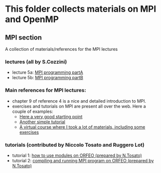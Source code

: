  # This folder collects materials on MPI and OpenMP

 ## MPI section 

A collection of materials/references for the MPI lectures 


### lectures (all by S.Cozzini)
 
 - lecture 5a: [MPI programming partA ](lecture05-MPI-Programming-A.pdf)
 - lecture 5b: [MPI programming partB ](lecture05-MPI-Programming-B.pdf)


### Main references for MPI lectures: 

 - chapter 9 of reference 4 is a nice and detailed introduction to MPI. 
 - exercises and tutorials on  MPI are present all over the web. Here a couple of examples:
    - [Here a very good starting point](https://www.mcs.anl.gov/research/projects/mpi/tutorial/index.html)
    - [Another simple tutorial](https://mpitutorial.com/tutorials/) 
    - [A virtual course where I took a lot of materials, including some exercises](https://cvw.cac.cornell.edu/MPIP2P/)
 
### tutorials  (contributed by Niccolo Tosato and Ruggero Lot)
  - tutorial 1: [how to use modules on ORFEO (prepared by N.Tosato)](tutorial_module_system.md)
  - tutorial 2: [compiling and running MPI program on ORFEO (prepared by N.Tosato)](tutorial_mpi_hello_world.md)
